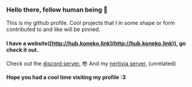 ### Hello there, fellow human being 👋
This is my github profile.
Cool projects that I in some shape or form contributed to and like will be pinned.
#### I have a website([http://hub.koneko.link](http://hub.koneko.link)), go check it out.
Check out the [discord server.](https://discord.gg/bYrfPup) 😎
And my [nertivia server.](https://nertivia.tk/invites/doTPrA) (unrelated)
#### Hope you had a cool time visiting my profile :3





<!--
**thekoneko/thekoneko** is a ✨ _special_ ✨ repository because its `README.md` (this file) appears on your GitHub profile.

Here are some ideas to get you started:

- 🔭 I’m currently working on ...
- 🌱 I’m currently learning ...
- 👯 I’m looking to collaborate on ...
- 🤔 I’m looking for help with ...
- 💬 Ask me about ...
- 📫 How to reach me: ...
- 😄 Pronouns: ...
- ⚡ Fun fact: ...
-->

